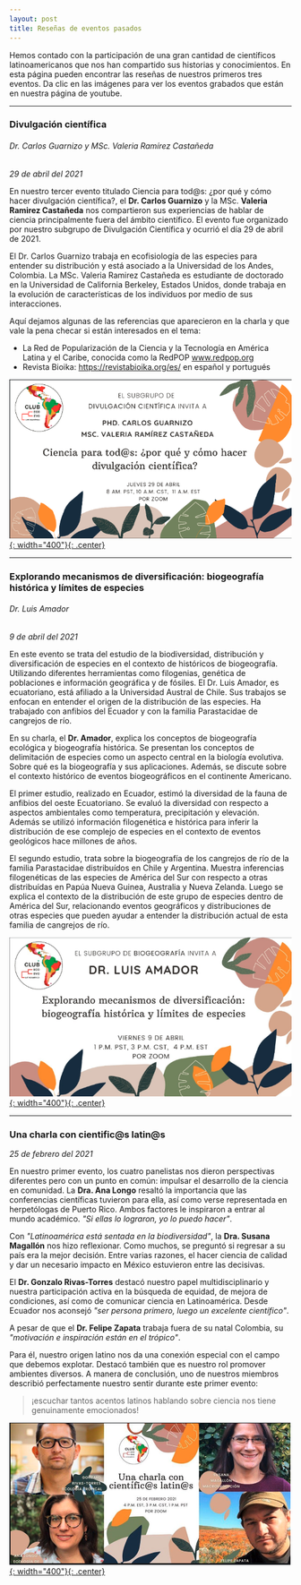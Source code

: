 ```yaml
---
layout: post
title: Reseñas de eventos pasados
---
```


Hemos contado con la participación de una gran cantidad de científicos latinoamericanos que nos han compartido sus historias y conocimientos.  En esta página pueden encontrar las reseñas de nuestros primeros tres eventos. Da clic en las imágenes para ver los eventos grabados que están en nuestra página de youtube.

****

### Divulgación científica
###### Dr. Carlos Guarnizo y MSc. Valeria Ramírez Castañeda
_29 de abril del 2021_

En nuestro tercer evento titulado Ciencia para tod@s: ¿por qué y cómo hacer divulgación científica?, el **Dr. Carlos Guarnizo** y la MSc. **Valeria Ramirez Castañeda** nos compartieron sus experiencias de hablar de ciencia principalmente fuera del ámbito científico. El evento fue organizado por nuestro subgrupo de Divulgación Científica y ocurrió el día 29 de abril de 2021.

El Dr. Carlos Guarnizo trabaja en ecofisiología de las especies para entender su distribución y está asociado a la Universidad de los Andes, Colombia. La MSc. Valeria Ramirez Castañeda es estudiante de doctorado en la Universidad de California Berkeley, Estados Unidos, donde trabaja en la evolución de características de los individuos por medio de sus interacciones. 

Aquí dejamos algunas de las referencias que aparecieron en la charla y que vale la pena checar si están interesados en el tema:
* La Red de Popularización de la Ciencia y la Tecnología en América Latina y el Caribe, conocida como la RedPOP www.redpop.org
* Revista Bioika: https://revistabioika.org/es/ en español y portugués

[![Link al video de divulgacion](/assets/img/charlas/divulgacion.png){: width="400"}{: .center}](https://www.youtube.com/embed/f8W_qP9spgI)

****

### Explorando mecanismos de diversificación: biogeografía histórica y límites de especies
###### Dr. Luis Amador
_9 de abril del 2021_

En este evento se trata del estudio de la biodiversidad, distribución y diversificación de especies en el contexto de históricos de biogeografía. Utilizando diferentes herramientas como filogenias, genética de poblaciones e información geográfica y de fósiles. El Dr. Luis Amador, es ecuatoriano, está afiliado a la Universidad Austral de Chile. Sus trabajos se enfocan en entender el origen de la distribución de las especies. Ha trabajado con anfibios del Ecuador y con la familia Parastacidae de cangrejos de río.

En su charla, el **Dr. Amador**, explica los conceptos de biogeografía ecológica y biogeografía histórica.  Se presentan los conceptos de delimitación de especies como un aspecto central en la biología evolutiva. Sobre qué es la biogeografía y sus aplicaciones. Además, se discute sobre el contexto histórico de eventos biogeográficos en el continente Americano.

El primer estudio, realizado en Ecuador, estimó la diversidad de la fauna de anfibios del oeste Ecuatoriano. Se evaluó la diversidad con respecto a aspectos ambientales como temperatura, precipitación y elevación. Además se utilizó información filogenética e histórica para inferir la distribución de ese complejo de especies en el contexto de eventos geológicos hace millones de años.

El segundo estudio, trata sobre la biogeografía de los cangrejos de río de la familia Parastacidae distribuídos en Chile y Argentina. Muestra inferencias filogenéticas de las especies de América del Sur con respecto a otras distribuídas en Papúa Nueva Guinea, Australia y Nueva Zelanda. Luego se explica el contexto de la distribución de este grupo de especies dentro de América del Sur, relacionando eventos geográficos y distribuciones de otras especies que pueden ayudar a entender la distribución actual de esta familia de cangrejos de río.

[![Link al video de biogeografia](/assets/img/charlas/luis_amador.png){: width="400"}{: .center}](https://www.youtube.com/embed/4rHDrJ8HEZA)

****

### Una charla con cientific@s latin@s
_25 de febrero del 2021_

En nuestro primer evento, los cuatro panelistas nos dieron perspectivas diferentes pero con un punto en común: impulsar el desarrollo de la ciencia en comunidad.
La **Dra. Ana Longo** resaltó la importancia que las conferencias científicas tuvieron para ella, así como verse representada en herpetólogas de Puerto Rico. Ambos factores  le inspiraron a entrar al mundo académico. _"Si ellas lo lograron, yo lo puedo hacer"_.

Con _"Latinoamérica está sentada en la biodiversidad"_, la **Dra. Susana Magallón** nos hizo reflexionar. Como muchos, se preguntó si regresar a su país era la mejor decisión. Entre varias razones, el hacer ciencia de calidad y dar un necesario impacto en México estuvieron entre las decisivas.

El **Dr. Gonzalo Rivas-Torres** destacó nuestro papel multidisciplinario y nuestra participación activa en la búsqueda de equidad, de mejora de condiciones, así como de comunicar ciencia en Latinoamérica. Desde Ecuador nos aconsejó _"ser persona primero, luego un excelente científico"_.

A pesar de que el **Dr. Felipe Zapata** trabaja fuera de su natal Colombia, su _"motivación e inspiración están en el trópico"_. 

Para él, nuestro origen latino nos da una conexión especial con el campo que debemos explotar. Destacó también que es nuestro rol promover ambientes diversos.
A manera de conclusión, uno de nuestros miembros describió perfectamente nuestro sentir durante este primer evento: 
>¡escuchar tantos acentos latinos hablando sobre ciencia nos tiene genuinamente emocionados!

[![Link al video del conversatorio](/assets/img/charlas/evento_1.png){: width="400"}{: .center}](https://www.youtube.com/embed/Vg6TyqjS0dA)
